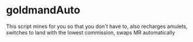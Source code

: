 # goldmandAuto
This script mines for you so that you don't have to, also recharges amulets, switches to land with the lowest commission, swaps MR automatically

